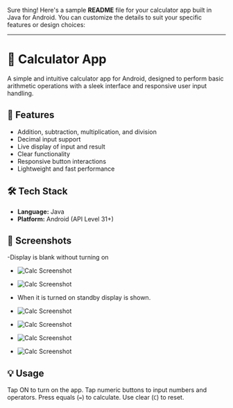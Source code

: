Sure thing! Here's a sample **README** file for your calculator app built in Java for Android. You can customize the details to suit your specific features or design choices:

---

# 📱 Calculator App

A simple and intuitive calculator app for Android, designed to perform basic arithmetic operations with a sleek interface and responsive user input handling.

## 🚀 Features

- Addition, subtraction, multiplication, and division
- Decimal input support
- Live display of input and result
- Clear functionality
- Responsive button interactions
- Lightweight and fast performance

## 🛠️ Tech Stack

- **Language:** Java  
- **Platform:** Android (API Level 31+)  

## 📸 Screenshots

-Display is blank without turning on
- ![Calc Screenshot](Screenshot_20250715_145342.png)
- ![Calc Screenshot](Screenshot_20250715_145546.png)

- When it is turned on standby display is shown.
- ![Calc Screenshot](Screenshot_20250715_145446.png)

- ![Calc Screenshot](Screenshot_20250715_145510.png)
- ![Calc Screenshot](Screenshot_20250715_145655.png)
- ![Calc Screenshot](Screenshot_20250715_145534.png)

## 💡 Usage

Tap ON to turn on the app.
Tap numeric buttons to input numbers and operators. Press equals (`=`) to calculate. Use clear (`C`) to reset.
